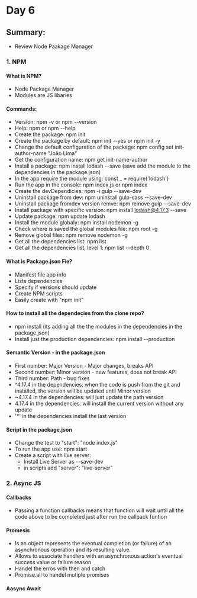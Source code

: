 # Day 6

## Summary: 
* Review Node Paakage Manager
  
### 1. NPM

#### What is NPM?
* Node Package Manager
* Modules are JS libaries

#### Commands:
* Version: npm -v or npm --version
* Help: npm or npm --help
* Create the package: npm init
* Create the package by default: npm init --yes or npm init -y
* Change the default configuration of the package: npm config set init-author-name "João Lima"
* Get the configuration name: npm get init-name-author
* Install a package: npm install lodash --save (save add the module to the dependencies in the package.json)
* In the app require the module using: const _ = require('lodash')
* Run the app in the console: npm index.js or npm index
* Create the devDependicies: npm -i gulp --save-dev
* Uninstall package from dev: npm uninstall gulp-sass --save-dev
* Uninstall package fromdev version remve: npm remove gulp --save-dev
* Install package with specific version: npm install lodash@4.17.3 --save
* Update package: npm update lodash
* Install the module globaly: npm install nodemon -g
* Check where is saved the global modules file: npm root -g
* Remove global files: npm remove nodemon -g
* Get all the dependencies list: npm list
* Get all the dependencies list, level 1: npm list --depth 0


#### What is Package.json Fie?
* Manifest file app info
* Lists dependencies 
* Specify if versions should update
* Create NPM scripts
* Easily create with "npm init"

#### How to install all the dependecies from the clone repo?
* npm install (its adding all the the modules in the dependencies in the package.json)
* Install just the production dependencies: npm install --production

#### Semantic Version - in the package.json
* First number: Major Version - Major changes, breaks API
* Second number: Minor version - new features, does not break API
* Third number: Path - bug fixes 
* ^4.17.4 in the dependencies: when the code is push from the git and installed, the version will be updated until Minor version
* ~4.17.4 in the dependencies: will just update the path version
* 4.17.4 in the dependencies: will install the current version without any update
* '*' in the dependencies install the last version

#### Script in the package.json
* Change the test to "start": "node index.js"
* To run the app use: npm start
* Create a script with live server:
  * Install Live Server as --save-dev
  * in scripts add "server": "live-server"

### 2. Async JS
#### Callbacks
* Passing a function callbacks means that function will wait until all the code above to be completed just after run the callback funtion

#### Promesis 
* Is an object represents the eventual completion (or failure) of an asynchronous operation and its resulting value.
*  Allows to associate handlers with an asynchronous action's eventual success value or failure reason
*  Handel the erros with then and catch
*  Promise.all to handel mutiple promises

#### Aasync Await
